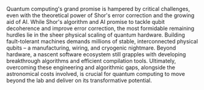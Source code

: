 Quantum computing's grand promise is hampered by critical challenges, even with the theoretical power of Shor's error correction and the growing aid of AI. While Shor's algorithm and AI promise to tackle qubit decoherence and improve error correction, the most formidable remaining hurdles lie in the sheer physical scaling of quantum hardware. Building fault-tolerant machines demands millions of stable, interconnected physical qubits – a manufacturing, wiring, and cryogenic nightmare. Beyond hardware, a nascent software ecosystem still grapples with developing breakthrough algorithms and efficient compilation tools. Ultimately, overcoming these engineering and algorithmic gaps, alongside the astronomical costs involved, is crucial for quantum computing to move beyond the lab and deliver on its transformative potential.
